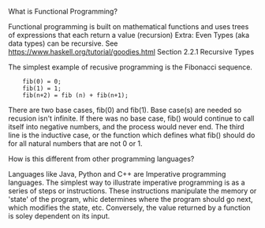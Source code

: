 What is Functional Programming?

Functional programming is built on mathematical functions and uses trees of expressions that each return a value (recursion)
	Extra: Even Types (aka data types) can be recursive. See https://www.haskell.org/tutorial/goodies.html Section 2.2.1 Recursive Types

The simplest example of recusive programming is the Fibonacci sequence.

		fib(0) = 0;
		fib(1) = 1;
		fib(n+2) = fib (n) + fib(n+1);

There are two base cases, fib(0) and fib(1). Base case(s) are needed so recusion isn't infinite. If there was no base case, fib() would continue to call itself into negative numbers, and the process would never end.
The third line is the inductive case, or the function which defines what fib() should do for all natural numbers that are not 0 or 1.


How is this different from other programming languages?
	
Languages like Java, Python and C++ are Imperative programming languages. The simplest way to illustrate imperative programming is as a series of steps or instructions. These instructions manipulate the memory or 'state' of the program, whic determines where the program should go next,  which modifies the state, etc.
Conversely, the value returned by a function is soley dependent on its input.
	

